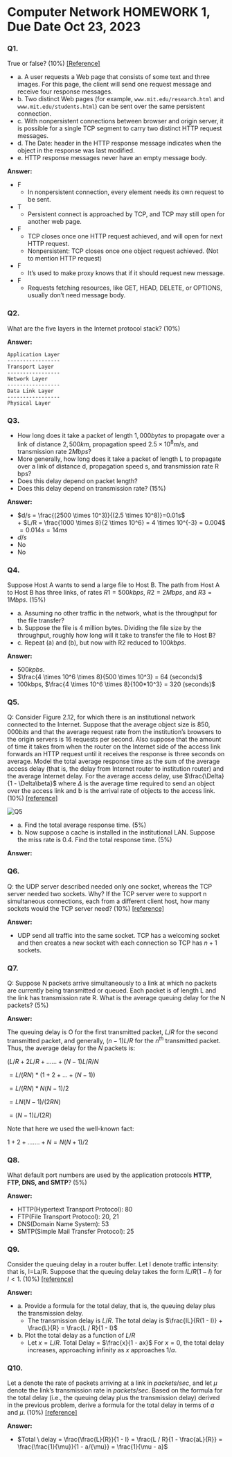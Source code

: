# Computer Network HOMEWORK 1, Due Date Oct 23, 2023

### Q1. 
True or false? (10%) [[Reference]](https://quizlet.com/173544792/cis3210-true-or-false-flash-cards/)

- a. A user requests a Web page that consists of some text and three images. For this page, the client will send one request message and receive four response messages.  
- b. Two distinct Web pages (for example, `www.mit.edu/research.html` and `www.mit.edu/students.html`) can be sent over the same persistent connection.
- c. With nonpersistent connections between browser and origin server, it is possible for a single TCP segment to carry two distinct HTTP request messages. 
- d. The Date: header in the HTTP response message indicates when the object in the response was last modified. 
- e. HTTP response messages never have an empty message body.

**Answer:**

- F 
  - In nonpersistent connection, every element needs its own request to be sent.
- T 
  - Persistent connect is approached by TCP, and TCP may still open for another web page.
- F 
  - TCP closes once one HTTP request achieved, and will open for next HTTP request.
  - Nonpersistent: TCP closes once one object request achieved. (Not to mention HTTP request)
- F 
  - It’s used to make proxy knows that if it should request new message.
- F
  - Requests fetching resources, like GET, HEAD, DELETE, or OPTIONS, usually don’t need message body.

### Q2.
What are the five layers in the Internet protocol stack? (10%)

**Answer:**

```
Application Layer
-----------------
Transport Layer
-----------------
Network Layer
-----------------
Data Link Layer
-----------------
Physical Layer
```

### Q3.
- How long does it take a packet of length $1,000 bytes$ to propagate over a link of distance $2,500 km$, propagation speed $2.5 \times 10^8 m/s$, and transmission rate $2 Mbps$?
- More generally, how long does it take a packet of length L to propagate over a link of distance d, propagation speed s, and transmission rate R bps?   
- Does this delay depend on packet length?  
- Does this delay depend on transmission rate? (15%)

**Answer:**

- $d/s = \frac{(2500 \times 10^3)}{(2.5 \times 10^8)}=0.01s$   
$+$ $L/R = \frac{1000 \times 8}{2 \times 10^6} = 4 \times 10^{-3} = 0.004$  
$= 0.014s = 14ms$
- $d/s$
- No
- No


### Q4.
Suppose Host A wants to send a large file to Host B. The path from Host A to Host B has three links, of rates $R1 = 500 kbps$, $R2 = 2 Mbps$, and $R3 = 1 Mbps$. (15%)

- a. Assuming no other traffic in the network, what is the throughput for the file transfer? 
- b. Suppose the file is 4 million bytes. Dividing the file size by the throughput, roughly how long will it take to transfer the file to Host B? 
- c. Repeat (a) and (b), but now with R2 reduced to $100 kbps$.

**Answer:**

- $500 kpbs$.
- $\frac{4 \times 10^6 \times 8}{500 \times 10^3} = 64 (seconds)$ 
- 100kbps, $\frac{4 \times 10^6 \times 8}{100*10^3} = 320 (seconds)$

### Q5.
Q: Consider Figure 2.12, for which there is an institutional network connected to the Internet. Suppose that the average object size is $850,000 bits$ and that the average request rate from the institution’s browsers to the origin servers is 16 requests per second. Also suppose that the amount of time it takes from when the router on the Internet side of the access link forwards an HTTP request until it receives the response is three seconds on average. Model the total average response time as the sum of the average access delay (that is, the delay from Internet router to institution router) and the average Internet delay. For the average access delay, use $\frac{\Delta}{1 - \Delta\beta}$ where $\Delta$ is the average time required to send an object over the access link and b is the arrival rate of objects to the access link. (10%) [[reference]](https://cis.temple.edu/~tug29203/18spring-3329/reading//hw2a.pdf)

![Q5](https://github.com/1chooo/socket-programming/blob/main/hw01/imgs/q5.png?raw=true)

- a. Find the total average response time. (5%)
- b. Now suppose a cache is installed in the institutional LAN. Suppose the miss rate is 0.4. Find the total response time. (5%)

**Answer:**

### Q6.
Q: the UDP server described needed only one socket, whereas the TCP server needed two sockets. Why? If the TCP server were to support n simultaneous connections, each from a different client host, how many sockets would the TCP server need? (10%) [[reference]](https://quizlet.com/81065929/416-chapter-2-flash-cards/)

**Answer:**

- UDP send all traffic into the same socket. TCP has a welcoming socket and then creates a new socket with each connection so TCP has $n + 1$ sockets.

### Q7.
Q: Suppose N packets arrive simultaneously to a link at which no packets are currently being transmitted or queued. Each packet is of length L and the link has transmission rate R. What is the average queuing delay for the N packets? (5%)

**Answer:**

The queuing delay is O for the first transmitted packet, $L/R$ for the second transmitted packet, and generally, $(n-1)L/R$ for the $n^{th}$ transmitted packet. Thus, the average delay for the $N$ packets is: 
  	
$(L/R + 2L/R + ...... + (N-1)L/R/N$

$= L/(RN) * (1 + 2 + ... + (N-1))$

$= L/(RN) * N(N-1)/2$

$= LN(N-1)/(2RN)$

$= (N-1)L/(2R)$

Note that here we used the well-known fact:

$1+2+ ....... + N = N(N+1) / 2$

### Q8.
What default port numbers are used by the application protocols **HTTP, FTP, DNS, and SMTP**? (5%)

**Answer:**

- HTTP(Hypertext Transport Protocol): 80
- FTP(File Transport Protocol): 20, 21
- DNS(Domain Name System): 53
- SMTP(Simple Mail Transfer Protocol): 25


### Q9.
Consider the queuing delay in a router buffer. Let I denote traffic intensity: that is, I=La/R. Suppose that the queuing delay takes the form $IL/R(1-I)$ for $I<1$. (10%) [[reference]](https://www.studocu.com/tw/document/chung-yuan-christian-university/computer-networks/%E8%A8%88%E7%B6%B2ch1%E9%A1%8C%E7%9B%AE%E7%AD%94%E6%A1%88-answer/10325123)

**Answer:**

- a. Provide a formula for the total delay, that is, the queuing delay plus the transmission delay.
  - The transmission delay is $L/R$. The total delay is $\frac{IL}{R(1 - I)} + \frac{L}{R} = \frac{L / R}{1 - I}$
- b. Plot the total delay as a function of $L/R$
  - Let $x = L/R$. Total Delay = $\frac{x}{1 - ax}$ For $x = 0$, the total delay increases, approaching infinity as $x$ approaches $1/a$.


### Q10.
Let a denote the rate of packets arriving at a link in $packets/sec$, and let $\mu$ denote the link’s transmission rate in $packets/sec$. Based on the formula for the total delay (i.e., the queuing delay plus the transmission delay) derived in the previous problem, derive a formula for the total delay in terms of $a$ and $\mu$. (10%) [[reference]](https://www.studocu.com/tw/document/chung-yuan-christian-university/computer-networks/%E8%A8%88%E7%B6%B2ch1%E9%A1%8C%E7%9B%AE%E7%AD%94%E6%A1%88-answer/10325123)

**Answer:**

- $Total \ delay = \frac{\frac{L}{R}}{1 - I} = \frac{L / R}{1 - \frac{aL}{R}} = \frac{\frac{1}{\mu}}{1 - a/{\mu}} = \frac{1}{\mu - a}$

